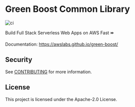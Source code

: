 # Green Boost Common Library
![ci](https://github.com/awslabs/green-boost/actions/workflows/ci.yml/badge.svg)

Build Full Stack Serverless Web Apps on AWS Fast ⏩

Documentation: https://awslabs.github.io/green-boost/

## Security

See [CONTRIBUTING](CONTRIBUTING.md#security-issue-notifications) for more information.

## License

This project is licensed under the Apache-2.0 License.
